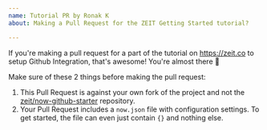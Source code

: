 ```yaml
---
name: Tutorial PR by Ronak K
about: Making a Pull Request for the ZEIT Getting Started tutorial?

---
```


If you're making a pull request for a part of the tutorial on https://zeit.co to setup Github Integration, that's awesome! You're almost there 🎉

Make sure of these 2 things before making the pull request:

1.  This Pull Request is against your own fork of the project and not the [zeit/now-github-starter](https://github.com/zeit/now-github-starter) repository. 
2.  Your Pull Request includes a `now.json` file with configuration settings. To get started, the file can even just contain `{}` and nothing else.
